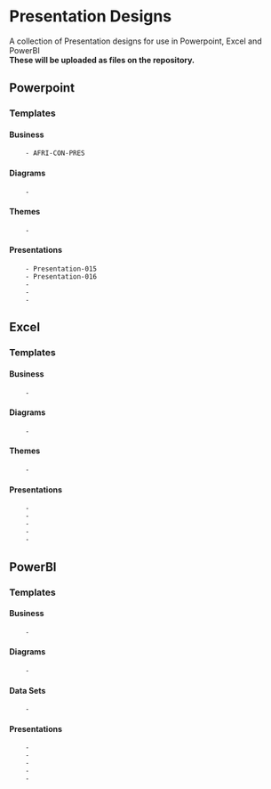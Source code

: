 # Presentation Designs
A collection of Presentation designs for use in Powerpoint, Excel and PowerBI
<br>
**These will be uploaded as files on the repository.**
## Powerpoint 
  ### Templates
  #### Business
        - AFRI-CON-PRES
  #### Diagrams
        -
  #### Themes
        - 
  #### Presentations
        - Presentation-015
        - Presentation-016
        -
        -
        -
## Excel
  ### Templates
  #### Business
        - 
  #### Diagrams
        -
  #### Themes
        - 
  #### Presentations
        - 
        -
        -
        -
        -
## PowerBI
  ### Templates
  #### Business
        - 
  #### Diagrams
        -
  #### Data Sets
        - 
  #### Presentations
        - 
        -
        -
        -
        -
